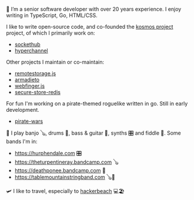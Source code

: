 
🔭 I’m a senior software developer with over 20 years experience. I enjoy writing in TypeScript, Go, HTML/CSS. 

I like to write open-source code, and co-founded the [kosmos project](https://kosmos.org) project, of which I primarily work on:
  - [sockethub](https://github.com/sockethub/sockethub)
  - [hyperchannel](https://github.com/67p/hyperchannel)

Other projects I maintain or co-maintain:
  - [remotestorage.js](https://github.com/remotestorage/remotestorage.js)
  - [armadieto](https://github.com/remotestorage/armadietto)
  - [webfinger.js](https://github.com/silverbucket/webfinger.js)
  - [secure-store-redis](https://github.com/silverbucket/secure-store-redis)

For fun I'm working on a pirate-themed roguelike written in go. Still in early development.
  - [pirate-wars](https://github.com/silverbucket/pirate-wars)

🎵 I play banjo 🪕, drums 🥁, bass & guitar 🎸, synths 🎛️ and fiddle 🎻. Some bands I'm in:
  - https://hurphendale.com 🎛️
  - https://theturpentineray.bandcamp.com 🪕
  - https://deathponee.bandcamp.com 🥁
  - https://tablemountainstringband.com 🪕🎻


🛩 I like to travel, especially to [hackerbeach](https://hackerbeach.org/) 💻🏖





